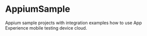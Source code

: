 # AppiumSample

Appium sample projects with integration examples how to use App Experience mobile testing device cloud.
